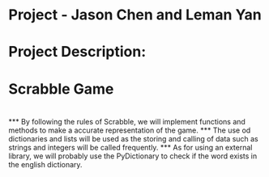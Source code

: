 # Project - Jason Chen and Leman Yan
# Project Description:
# Scrabble Game 
# 
*** By following the rules of Scrabble, we will implement functions and methods to make a accurate representation of the game.
*** The use od dictionaries and lists will be used as the storing and calling of data such as strings and integers will be called frequently.
*** As for using an external library, we will probably use the PyDictionary to check if the word exists in the english dictionary.


